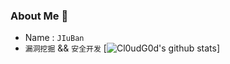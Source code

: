 ### About Me 👋
- Name : `JIuBan`              
-   `漏洞挖掘` && `安全开发`
 [![Cl0udG0d's github stats](https://github-readme-stats.vercel.app/api?username=JiuBanSec&show_icons=true&theme=dark)]         


